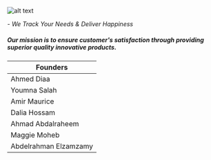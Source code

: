 
![alt text](https://fbcdn-sphotos-h-a.akamaihd.net/hphotos-ak-xpf1/v/t34.0-12/10994804_10153040155830631_100677594_n.jpg?oh=e1dd9c967dc54e3e179c90e69226e15c&oe=54E3EAAF&__gda__=1424233819_0d16bfc1f9ba848b7b2cf584ea2eedf7)

*- We Track Your Needs & Deliver Happiness*

##### Our mission is to ensure customer's satisfaction through providing superior quality innovative products.

|        Founders        |
|------------------------|
|      Ahmed Diaa        |
|     Youmna Salah       |
|     Amir Maurice       |
|    Dalia Hossam   	   |
|   Ahmad Abdalraheem    |
|     Maggie Moheb       |
|  Abdelrahman Elzamzamy |
